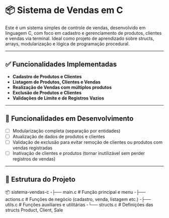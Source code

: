 # 📦 Sistema de Vendas em C

Este é um sistema simples de controle de vendas, desenvolvido em linguagem C, com foco em cadastro e gerenciamento de produtos, clientes e vendas via terminal. Ideal como projeto de aprendizado sobre structs, arrays, modularização e lógica de programação procedural.

---

## ✅ Funcionalidades Implementadas

- **Cadastro de Produtos e Clientes**
- **Listagem de Produtos, Clientes e Vendas**
- **Realização de Vendas com múltiplos produtos**
- **Exclusão de Produtos e Clientes**
- **Validações de Limite e de Registros Vazios**

---

## 🚧 Funcionalidades em Desenvolvimento

- [ ] Modularização completa (separação por entidades)
- [ ] Atualização de dados de produtos e clientes
- [ ] Validação de exclusão para evitar remoção de clientes ou produtos com vendas registradas
- [ ] Inativação de clientes e produtos (tornar inutilizável sem perder registros de vendas)

---

## 📁 Estrutura do Projeto

📦 sistema-vendas-c
-├── main.c # Função principal e menu
-├── actions.c # Funções de negócio (cadastro, venda, listagem etc.)
-├── utils.c # Funções auxiliares e utilitárias
-└── structs.c # Definições das structs Product, Client, Sale
